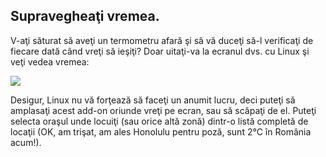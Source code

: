 <?php require("../../entete.php"); ?> <?php require("../../base.php"); ?> <?php require("../../fonctions.php"); ?>

<div id="corps">

<h2>Supravegheaţi vremea.</h2>

<p>V-aţi săturat să aveţi un termometru afară şi să vă duceţi să-l verificaţi
de fiecare dată când vreţi să ieşiţi? Doar uitaţi-va la ecranul dvs. cu Linux şi veţi
vedea vremea:</p>


<img src="Images/weather.png" />

<p>Desigur, Linux nu vă forţează să faceţi un anumit lucru, deci puteţi
să amplasaţi acest add-on oriunde vreţi pe ecran, sau să scăpaţi de el.
Puteţi selecta oraşul unde locuiţi (sau orice altă zonă) dintr-o listă completă
de locaţii (OK, am trişat, am ales Honolulu pentru poză, sunt 2°C în România acum!).</p>

</div>


